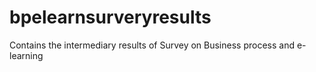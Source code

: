 # bpelearnsurveryresults
Contains the intermediary results of Survey on Business process and e-learning
